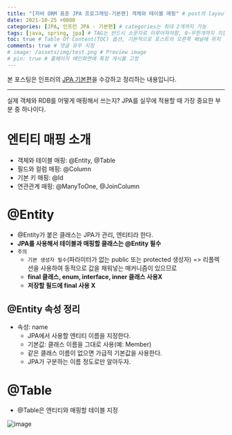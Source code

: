 ```yaml
---
title: "[자바 ORM 표준 JPA 프로그래밍-기본편] 객체와 테이블 매핑" # post의 layout이 기본적으로 post로 설정되어있어서 Front Matter에 따로 layout변수를 만들어 주지 않아도 됨
date: 2021-10-25 +0800
categories: [JPA, 인프런 JPA - 기본편] # categories는 최대 2개까지 가능
tags: [java, spring, jpa] # TAG는 반드시 소문자로 이루어져야함, 0~무한개까지 지정 가능
toc: true # Table Of Content(TOC) 옵션, 기본적으로 포스트의 오른쪽 패널에 위치
comments: true # 댓글 유무 지정
# image: /assets/img/test.png # Preview image
# pin: true # 홈페이지 메인화면에 특정 게시물 고정
---
```


본 포스팅은 인프러의 [JPA 기본편](https://www.inflearn.com/course/ORM-JPA-Basic#)을 수강하고 정리하는 내용입니다.

<hr>

실제 객체와 RDB를 어떻게 매핑해서 쓰는지? JPA를 실무에 적용할 때 가장 중요한 부분 중 하나이다.

# 엔티티 매핑 소개
- 객체와 테이블 매핑: @Entity, @Table
- 필드와 컬럼 매핑: @Column
- 기본 키 매핑: @Id
- 연관관계 매핑: @ManyToOne, @JoinColumn

# @Entity
- @Entity가 붙은 클래스는 JPA가 관리, 엔티티라 한다.
- <b>JPA를 사용해서 테이블과 매핑할 클래스는 @Entity 필수</b>
- `주의`
  - `기본 생성자 필수`(파라미터가 없는 public 또는 protected 생성자) => 리플렉션을 사용하여 동적으로 값을 채워넣는 매커니즘이 있으므로
  - <b>final 클래스, enum, interface, inner 클래스 사용X</b>
  - <b>저장할 필드에 final 사용 X</b>

## @Entity 속성 정리
- 속성: name
  - JPA에서 사용할 엔티티 이름을 지정한다.
  - 기본값: 클래스 이름을 그대로 사용(예: Member)
  - 같은 클래스 이름이 없으면 가급적 기본값을 사용한다.
  - JPA가 구분하는 이름 정도로만 알아두자.

# @Table
- @Table은 엔티티와 매핑할 테이블 지정

![image](https://user-images.githubusercontent.com/44339530/138654734-bb82f0ec-85ba-4479-9f5f-b3fb0f61eb33.png)